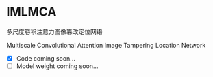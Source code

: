# IMLMCA
多尺度卷积注意力图像篡改定位网络 

Multiscale Convolutional Attention Image Tampering Location Network

- [x] Code  coming soon...
- [ ] Model weight coming soon...
